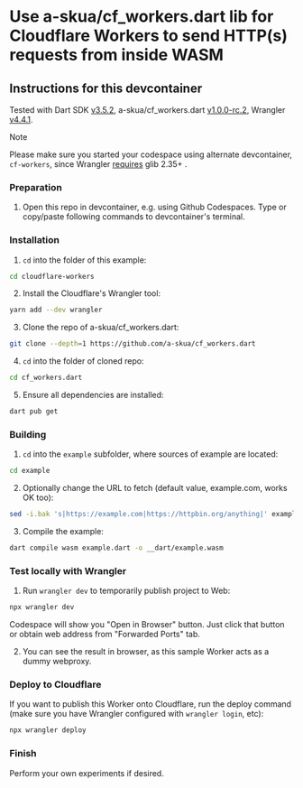 # Use a-skua/cf_workers.dart lib for Cloudflare Workers to send HTTP(s) requests from inside WASM

## Instructions for this devcontainer

Tested with Dart SDK [v3.5.2](https://github.com/dart-lang/sdk/releases/tag/3.5.2),
a-skua/cf_workers.dart [v1.0.0-rc.2](https://github.com/a-skua/cf_workers.dart/tree/1.0.0-rc.2),
Wrangler [v4.4.1](https://github.com/cloudflare/workers-sdk/tree/wrangler%404.4.1/packages/wrangler).

> [!NOTE]
> Please make sure you started your codespace using alternate devcontainer, `cf-workers`, since Wrangler 
> [requires](https://github.com/cloudflare/cloudflare-docs/blob/a13b9e1d90c68bb0c65ddccc8daf9528f83aa2c5/src/content/docs/workers/wrangler/install-and-update.mdx?plain=1#L24)
> glib 2.35+ .

### Preparation

1. Open this repo in devcontainer, e.g. using Github Codespaces.
   Type or copy/paste following commands to devcontainer's terminal.

### Installation

1. `cd` into the folder of this example:

```sh
cd cloudflare-workers
```

2. Install the Cloudflare's Wrangler tool:

```sh
yarn add --dev wrangler
```

3. Clone the repo of a-skua/cf_workers.dart:

```sh
git clone --depth=1 https://github.com/a-skua/cf_workers.dart
```

4. `cd` into the folder of cloned repo:

```sh
cd cf_workers.dart
```

5. Ensure all dependencies are installed:

```sh
dart pub get
```

### Building

1. `cd` into the `example` subfolder, where sources of example are located:

```sh
cd example
```

2. Optionally change the URL to fetch (default value, example.com, works OK too):

```sh
sed -i.bak 's|https://example.com|https://httpbin.org/anything|' example.dart
```

3. Compile the example:

```sh
dart compile wasm example.dart -o __dart/example.wasm
```

### Test locally with Wrangler

1. Run `wrangler dev` to temporarily publish project to Web:

```sh
npx wrangler dev
```

Codespace will show you "Open in Browser" button. Just click that button or
obtain web address from "Forwarded Ports" tab.

2. You can see the result in browser, as this sample Worker acts as a dummy webproxy. 

### Deploy to Cloudflare

If you want to publish this Worker onto Cloudflare, run the deploy command (make sure you have Wrangler configured
with `wrangler login`, etc):

```sh
npx wrangler deploy
```
   

### Finish

Perform your own experiments if desired.
